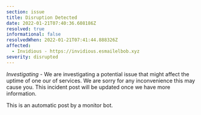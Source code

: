 ```yaml
---
section: issue
title: Disruption Detected
date: 2022-01-21T07:40:36.608186Z
resolved: true
informational: false
resolvedWhen: 2022-01-21T07:41:44.888326Z
affected:
  - Invidious - https://invidious.esmailelbob.xyz
severity: disrupted
---
```

*Investigating* - We are investigating a potential issue that might affect the uptime of one our of services. We are sorry for any inconvenience this may cause you. This incident post will be updated once we have more information.

This is an automatic post by a monitor bot.
        